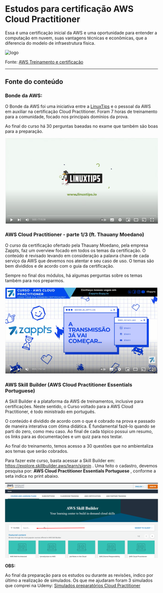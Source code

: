 # Estudos para certificação AWS Cloud Practitioner   

Essa é uma certificação inicial da AWS e uma oportunidade para entender a computação em nuvem, suas vantagens técnicas e econômicas, que a diferencia do modelo de infraestrutura física.  

![logo](https://d1.awsstatic.com/training-and-certification/certification-badges/AWS-Certified-Cloud-Practitioner_badge.634f8a21af2e0e956ed8905a72366146ba22b74c.png)  

Fonte: <a target="blank" href = https://aws.amazon.com/pt/certification/certified-cloud-practitioner> AWS Treinamento e certificação </a>

***  

## Fonte do conteúdo   


### Bonde da AWS:   

O Bonde da AWS foi uma iniciativa entre a [LinuxTips](https://www.linuxtips.io/) e o pessoal da AWS em auxiliar na certificação Cloud Practitioner. Foram 7 horas de treinamento para a comunidade, focado nos principais domínios da prova.    

Ao final do curso há 30 perguntas baeadas no exame que também são boas para a preparação.

[![Watch the video](./img/linuxtips.png)](https://www.youtube.com/embed/VrQVDbgwFDs)   

### AWS Cloud Practitioner - parte 1/3 (ft. Thauany Moedano)  

O curso da certificação ofertado pela Thauany Moedano, pela empresa Zappts, faz um overview focado em todos os temas da certificação. O conteúdo  é revisado levando em consideração a palavra chave de cada serviço da AWS que devemos nos atentar e seu caso de uso. O temas são bem divididos e de acordo com o guia da certificação. 

Sempre no final dos módulos, há algumas perguntas sobre os temas também para nos preparmos.


[![Watch the video](./img/zappts.png)](https://www.youtube.com/watch?v=bGZXVslod5E)    


### AWS Skill Builder  (AWS Cloud Practitioner Essentials Portuguese)
 

A Skill Builder é a plataforma da AWS de treinamentos, inclusive para certificações. Neste sentido, o Curso voltado para a AWS Cloud Practitioner, é todo ministrado em português.  

O conteúdo é dividido de acordo com o que é cobrado na prova e passado de maneira interativa com ótima didática. É fundamental fazê-lo quando se parti do zero, como meu caso. Ao final de cada tópico possui um resumo, os links para as documentações e um quiz para nos testar.  

Ao final do treinamento, temos acesso a 30 questões que no ambientaliza aos temas que serão cobrados. 

Para fazer este curso, basta acessar a Skill Builder em: https://explore.skillbuilder.aws/learn/signin . Uma feito o cadastro, devemos pesquisa por: __AWS Cloud Practitioner Essentials Portuguese__ , conforme a seta indica no print abaixo.  

![skill](./img/skill%20builder.png)     

__OBS:__   

Ao final da preparação para os estudos ou durante as revisões, indico por último a realização de simulados. Os que me ajudaram foram 3 simulados que comprei na Udemy:
[Simulados preparatórios Cloud Practitioner](https://www.udemy.com/course/aws-practitioner-em-portugues/)
